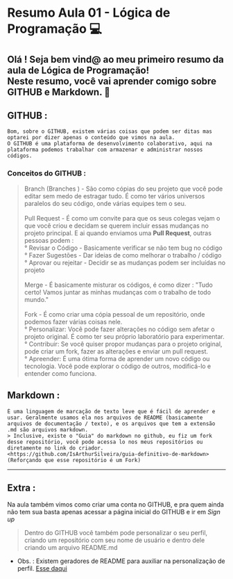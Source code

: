 # Resumo Aula 01 - Lógica de Programação 💻
 Olá ! Seja bem vind@ ao meu primeiro resumo da aula de Lógica de Programação! \
 Neste resumo, você vai aprender comigo sobre GITHUB e Markdown. 📖
 ---
 ## GITHUB :
 ```
Bom, sobre o GITHUB, existem várias coisas que podem ser ditas mas optarei por dizer apenas o conteúdo que vimos na aula.
O GITHUB é uma plataforma de desenvolvimento colaborativo, aqui na plataforma podemos trabalhar com armazenar e administrar nossos códigos.
```
### Conceitos do GITHUB :
> Branch (Branches ) - São como cópias do seu projeto que você pode editar sem medo de estragar tudo. É como ter vários universos paralelos do seu código, onde várias equipes tem o seu.\
\
> Pull Request -  É como um convite para que os seus colegas vejam o que você criou e decidam se querem incluir essas mudanças no projeto principal. E ai quando enviamos uma **Pull Request**, outras pessoas podem :\
° Revisar o Código - Basicamente verificar se não tem bug no código\
° Fazer Sugestões - Dar ideias de como melhorar o trabalho / código\
° Aprovar ou rejeitar - Decidir se as mudanças podem ser incluídas no projeto\
\
> Merge -  É basicamente misturar os códigos, é como dizer : "Tudo certo! Vamos juntar as minhas mudanças com o trabalho de todo mundo."\
\
> Fork - É como criar uma cópia pessoal de um repositório, onde podemos fazer várias coisas nele.\
° Personalizar: Você pode fazer alterações no código sem afetar o projeto original. É como ter seu próprio laboratório para experimentar.\
° Contribuir: Se você quiser propor mudanças para o projeto original, pode criar um fork, fazer as alterações e enviar um pull request.\
° Apreender: É uma ótima forma de aprender um novo código ou tecnologia. Você pode explorar o código de outros, modificá-lo e entender como funciona.
## Markdown :
```
É uma linguagem de marcação de texto leve que é fácil de aprender e usar. Geralmente usamos ela nos arquivos de README (basicamente arquivos de documentação / texto), e os arquivos que tem a extensão .md são arquivos markdown.
> Inclusive, existe o "Guia" do markdown no github, eu fiz um fork desse repositório, você pode acessa lo nos meus repositórios ou diretamente no link do criador.
<https://github.com/IsArthurSilveira/guia-definitivo-de-markdown>
(Reforçando que esse repositório é um Fork)
```
--- 
## Extra : 
Na aula também vimos como criar uma conta no GITHUB, e pra quem ainda não tem sua basta apenas acessar a página inicial do GITHUB e ir em _Sign up_
> Dentro do GITHUB você também pode personalizar o seu perfil, criando um repositório com seu nome de usuário e dentro dele criando um arquivo README.md
* Obs. : Existem geradores de README para auxiliar na personalização de perfil. [Esse daqui](https://rahuldkjain.github.io/gh-profile-readme-generator)
